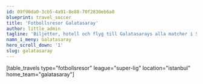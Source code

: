 ```yaml
---
id: 09f90da0-3cb5-4a91-8e88-70f2830eb6a0
blueprint: travel_soccer
title: 'Fotbollsresor Galatasaray'
author: little_admin
tagline: 'Biljetter, hotell och flyg till Galatasarays alla matcher i Süper Lig'
namn_i_meny: Galatasaray
hero_scroll_down: '1'
slug: galatasaray
---
```

<p>[table_travels type="fotbollsresor" league="super-lig" location="istanbul" home_team="galatasaray"]</p>
